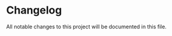 <!--- BEGIN HEADER -->
# Changelog

All notable changes to this project will be documented in this file.
<!--- END HEADER -->

